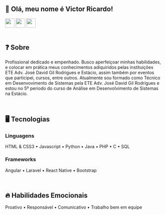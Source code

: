 ## 👋 Olá, meu nome é Victor Ricardo!

<div style="display: inline_block" align="left">
    <a href="https://www.linkedin.com/in/victor-ricardo-oliveira-nunes-a631a9248?lipi=urn%3Ali%3Apage%3Ad_flagship3_profile_view_base_contact_details%3BjWSQLz57Sjub6ZL%2BbslK8Q%3D%3D" target="_blank"><img height="30" max-width="100%" src="https://img.shields.io/badge/-LinkedIn-F00101?style=for-the-badge&logo=linkedin&logoColor=white" target="_blank"></a>
    <a href="https://instagram.com/victoroliver_rick" target="_blank"><img height="30" max-width="100%" src="https://img.shields.io/badge/-Instagram-F02A00?style=for-the-badge&logo=instagram&logoColor=white" target="_blank"></a>
    <a href = "mailto:victoroliv2004@gmail.com"><img height="30" max-width="100%" src="https://img.shields.io/badge/Gmail-F05400?style=for-the-badge&logo=gmail&logoColor=white" target="_blank"></a>
</div>

<br>

## ❓ Sobre 
Profissional dedicado e empenhado. Busco aperfeiçoar minhas habilidades, e colocar em prática meus conhecimentos adiquiridos pelas instituições ETE Adv. José David Gil Rodrigues e Estácio, assim também por eventos que participei, cursos, entre outros. Atualmente sou formado como Técnico em Desenvovimento de Sistemas pela ETE Adv. José David Gil Rodrigues e estou no 5º periodo do curso de Análise em Desenvolvimento de Sistemas na Estácio.  

<br>

## 🖥️ Tecnologias

### Linguagens
HTML & CSS3 • Javascript • Python • Java • PHP • C • SQL 

### Frameworks
Angular • Laravel • React Native • Bootstrap 

<br>

## 🔥 Habilidades Emocionais
Proativo • Responsável • Comunicativo • Trabalho bem em equipe
